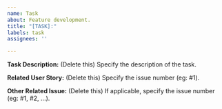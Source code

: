```yaml
---
name: Task
about: Feature development.
title: "[TASK]:"
labels: task
assignees: ''

---
```


**Task Description:**
(Delete this) Specify the description of the task.

**Related User Story:**
(Delete this) Specify the issue number (eg: #1).

**Other Related Issue:**
(Delete this) If applicable, specify the issue number (eg: #1, #2, ...).
